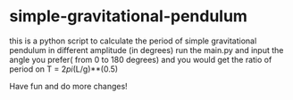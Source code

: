 # simple-gravitational-pendulum
this is a python script to calculate the period of simple gravitational pendulum in different amplitude (in degrees)
run the main.py
and input the angle you prefer( from 0 to 180 degrees)
and you would get the ratio of period on T = 2*pi*(L/g)**(0.5)

Have fun and do more changes!
